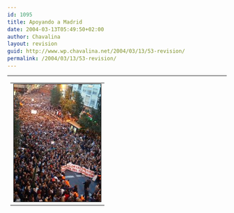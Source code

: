 ```yaml
---
id: 1095
title: Apoyando a Madrid
date: 2004-03-13T05:49:50+02:00
author: Chavalina
layout: revision
guid: http://www.wp.chavalina.net/2004/03/13/53-revision/
permalink: /2004/03/13/53-revision/
---
```

<table width="100%" border="0" cellpadding="0" cellspacing="0">
  <tr>
    <td>
      <table border="0" cellspacing="5" cellpadding="10" width="1" align="left">
        <tr>
          <td>
            <img src="/imagenes/fotos/12m_murcia.jpg" alt="Manifestación 12 marzo, Murcia" width="200" height="271" border="1" />
          </td>
        </tr>
      </table>
      
      <p>
        As&iacute; se ve&iacute;a ayer Murcia desde las 7 hasta las… bueno, no sé, no me quedé hasta el final, porque cuando yo llegué a la Glorieta todav&iacute;a quedaba gente en la Redonda, quien sea de Murcia se ubicará, y para quien no aqu&iacute; os dejo un plano: <a href="http://callejero.lanetro.com/apps/lanetro/mapas/mapas.asp?id_via=552&#038;pais_geoc=ESPA%D1A&#038;nombredevia=Gran+via+Escultor+Francisco+Salzillo&#038;numerovia=0&#038;nombre_fichero=dc1murcia&#038;lite_provincia_geoc=Murcia&#038;lite_municipio_geoc=Murcia" target="_blank">Callejero de Murcia &#8211; Gran V&iacute;a en LaNetro</a>
      </p>
      
      <p>
        Ha sido la manifestación más multitudinaria que ha habido hasta ahora en Murcia, con alrededor de 400.000 personas, seguida muy de lejos por la que se hizo en contra de la guerra de Irak <span title="25.000 seg&uacute;n la polic&iacute;a" class="anotacion">60.000 personas seg&uacute;n los convocantes</span>; fuente: <a href="http://www.laverdad.es/murcia/pg040313/prensa/noticias/Region_Murcia/200403/13/MUR-REG-000.html" target="_blank">La Verdad Digital &#8211; Murcia</a>.
      </p>
      
      <p>
        Muchas consignas, muchos aplausos pero también mucha impotencia. Estábamos unidos intentando dar nuestro apoyo a los madrile&ntilde;os, pero no puedo negar que se respiraba un ambiente algo confuso. La mayor&iacute;a de las pancartas increpaban a ETA, hab&iacute;a muchas manos blancas y las consignas iban todas contra ellos. También algunas más genéricas.
      </p>
      
      <p>
        Nada sobre los islamistas en concreto. Pero esto no es lo que importa. La gente tiene miedo. En medio del barullo escuché más de dos veces "ojalá que haya sido ETA", y yo no sé qué pensar. Hay muchas opiniones al respecto, pero parece que el asunto no lleva mucho camino de esclarecerse pronto. Ya 200 muertos y todav&iacute;a no sabemos la razón &iquest;en qué mundo vivimos?
      </p>
      
      <p>
        Toda Espa&ntilde;a ha acompa&ntilde;ado a Madrid, más de 11 millones de personas en la calle, además de manifestaciones por todo el mundo, en todas las capitales europeas.
      </p>
      
      <p>
        Pero la tónica general es &iquest;sirve de algo todo esto? Lo peor es que la opinión general es que no, y tienen razón <img src="/imagenes/emoticonos/triste.gif" alt="emo" />
      </p>
      
      <p>
        &iquest;Qué vamos a hacer ahora? &iquest;qué va a ocurrir? Es lo que se pregunta básicamente todo el mundo. Y esperemos que este gobierno nuestro, ahora cambiante, pueda darnos pronto una respuesta.
      </p>
    </td>
  </tr>
</table>

<p align="center">
  <img src="/imagenes/fotos/12m_madrid.jpg" alt="Manifestación 12 marzo, Madrid" width="500" height="230" border="1" />
</p>

  * <a href="http://callejero.lanetro.com/apps/lanetro/mapas/mapas.asp?id_via=552&#038;pais_geoc=ESPA%D1A&#038;nombredevia=Gran+via+Escultor+Francisco+Salzillo&#038;numerovia=0&#038;nombre_fichero=dc1murcia&#038;lite_provincia_geoc=Murcia&#038;lite_municipio_geoc=Murcia" target="_blank">Callejero de Murcia &#8211; Gran V&iacute;a en LaNetro</a> 
  * <a href="http://www.laverdad.es/murcia/pg040313/prensa/noticias/Region_Murcia/200403/13/MUR-REG-000.html" target="_blank">La Verdad Digital &#8211; Murcia &#8211; Manifestación del 12 de marzo contra el terrorismo </a>